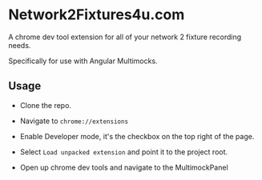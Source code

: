 Network2Fixtures4u.com
======================

A chrome dev tool extension for all of your network 2 fixture recording needs.

Specifically for use with Angular Multimocks.

Usage
-----
- Clone the repo.

- Navigate to `chrome://extensions`

- Enable Developer mode, it's the checkbox on the top right of the page.

- Select `Load unpacked extension` and point it to the project root.

- Open up chrome dev tools and navigate to the MultimockPanel



